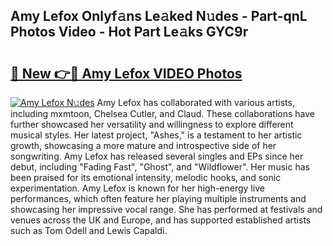 ## Amy Lefox Onlyf𝚊ns Le𝚊ked N𝚞des - Part-qnL Photos Video - Hot Part Le𝚊ks GYC9r

# <h2><a href="http://ac4662.deff.icu/?id=Amy+Lefox">🔗 New 👉🔴 Amy Lefox VIDEO Photos</a></h2>

[![Amy Lefox N𝚞des](https://i.imgur.com/rIISA9y.gif)](http://ac4662.deff.icu/?id=Amy+Lefox)
Amy Lefox has collaborated with various artists, including mxmtoon, Chelsea Cutler, and Claud. These collaborations have further showcased her versatility and willingness to explore different musical styles. Her latest project, "Ashes," is a testament to her artistic growth, showcasing a more mature and introspective side of her songwriting. Amy Lefox has released several singles and EPs since her debut, including "Fading Fast", "Ghost", and "Wildflower". Her music has been praised for its emotional intensity, melodic hooks, and sonic experimentation. Amy Lefox is known for her high-energy live performances, which often feature her playing multiple instruments and showcasing her impressive vocal range. She has performed at festivals and venues across the UK and Europe, and has supported established artists such as Tom Odell and Lewis Capaldi.
